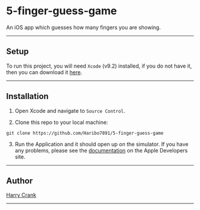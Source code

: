 # 5-finger-guess-game

An iOS app which guesses how many fingers you are showing.

___

## Setup

To run this project, you will need `Xcode` (v9.2) installed, if you do not have it, then you can download it [here](https://developer.apple.com/develop/).

___

## Installation

1. Open Xcode and navigate to `Source Control`.

2. Clone this repo to your local machine:

``` node
git clone https://github.com/Haribo7891/5-finger-guess-game
```

3. Run the Application and it should open up on the simulator. If you have any problems, please see the [documentation](https://developer.apple.com/documentation/) on the Apple Developers site. 

___

## Author

[Harry Crank](https://github.com/Haribo7891 "Harry's Github Homepage")
___
